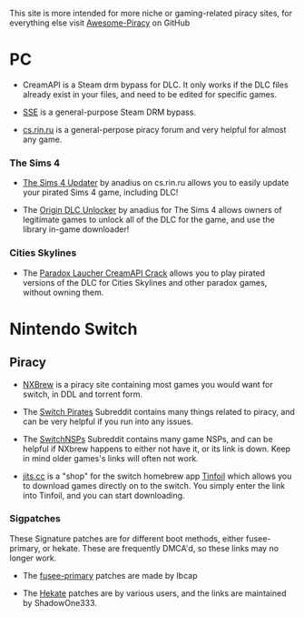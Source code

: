 This site is more intended for more niche or gaming-related piracy sites, for everything else visit [Awesome-Piracy](https://github.com/Igglybuff/awesome-piracy/blob/master/readme.md) on GitHub

# PC

- CreamAPI is a Steam drm bypass for DLC. It only works if the DLC files already exist in your files, and need to be edited for specific games.

- [SSE](https://github.com/MAXBURAOT/SmartSteamEmu) is a general-purpose Steam DRM bypass.

- [cs.rin.ru](cs.rin.ru/forum) is a general-perpose piracy forum and very helpful for almost any game.

### The Sims 4

- [The Sims 4 Updater](https://cs.rin.ru/forum/viewtopic.php?f=20&t=102519) by anadius on cs.rin.ru allows you to easily update your pirated Sims 4 game, including DLC!

- The [Origin DLC Unlocker](https://cs.rin.ru/forum/viewtopic.php?f=20&t=104412) by anadius for The Sims 4 allows owners of legitimate games to unlock all of the DLC for the game, and use the library in-game downloader!

### Cities Skylines

- The [Paradox Laucher CreamAPI Crack](https://mega.nz/folder/45YBwIxZ#fsZNZZu9twY2PVLgrB86fA) allows you to play pirated versions of the DLC for Cities Skylines and other paradox games, without owning them.

# Nintendo Switch

## Piracy

- [NXBrew](https://nxbrew.com/) is a piracy site containing most games you would want for switch, in DDL and torrent form.

- The [Switch Pirates](https://www.reddit.com/r/SwitchPirates/) Subreddit contains many things related to piracy, and can be very helpful if you run into any issues.

- The [SwitchNSPs](https://www.reddit.com/r/SwitchNSPs/) Subreddit contains many game NSPs, and can be helpful if NXbrew happens to either not have it, or its link is down. Keep in mind older games's links will often not work.

- [jits.cc](https://www.jits.cc) is a "shop" for the switch homebrew app [Tinfoil](https://www.tinfoil.io) which allows you to download games directly on to the switch. You simply enter the link into Tinfoil, and you can start downloading.

### Sigpatches

These Signature patches are for different boot methods, either fusee-primary, or hekate. These are frequently DMCA'd, so these links may no longer work.

- The [fusee-primary](https://gbatemp.net/threads/sigpatches-for-atmosphere-fusee-primary-only.567542/) patches are made by Ibcap

- The [Hekate](https://gbatemp.net/threads/sigpatches-for-atmosphere-hekate-fss0-fusee-secondary-only.571543) patches are by various users, and the links are maintained by ShadowOne333.
